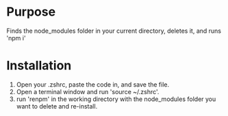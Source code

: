 # Purpose
Finds the node_modules folder in your current directory, deletes it, and runs 'npm i'

# Installation
1. Open your .zshrc, paste the code in, and save the file.
2. Open a terminal window and run 'source ~/.zshrc'.
3. run 'renpm' in the working directory with the node_modules folder you want to delete and re-install.
